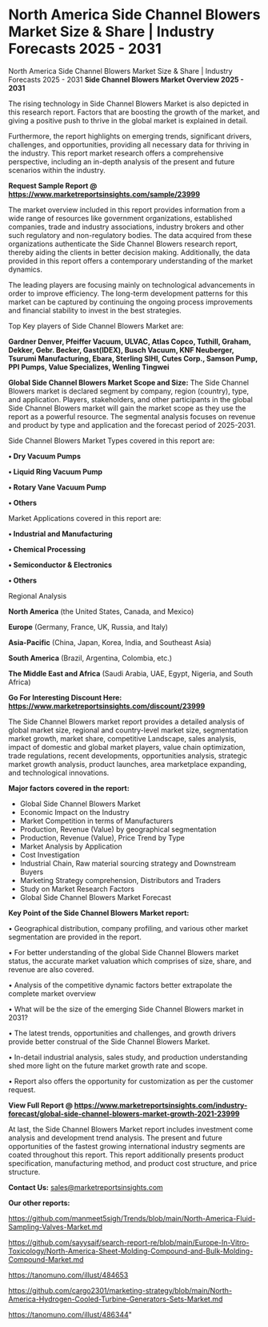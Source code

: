 # North America Side Channel Blowers Market Size & Share | Industry Forecasts 2025 - 2031
North America Side Channel Blowers Market Size & Share | Industry Forecasts 2025 - 2031
<Strong> Side Channel Blowers Market Overview 2025 - 2031</strong>

The rising technology in Side Channel Blowers Market is also depicted in this research report. Factors that are boosting the growth of the market, and giving a positive push to thrive in the global market is explained in detail.

Furthermore, the report highlights on emerging trends, significant drivers, challenges, and opportunities, providing all necessary data for thriving in the industry. This report market research offers a comprehensive perspective, including an in-depth analysis of the present and future scenarios within the industry.

<strong>Request Sample Report @ <a href=https://www.marketreportsinsights.com/sample/23999>https://www.marketreportsinsights.com/sample/23999</a></strong>

The market overview included in this report provides information from a wide range of resources like government organizations, established companies, trade and industry associations, industry brokers and other such regulatory and non-regulatory bodies. The data acquired from these organizations authenticate the Side Channel Blowers research report, thereby aiding the clients in better decision making. Additionally, the data provided in this report offers a contemporary understanding of the market dynamics.

The leading players are focusing mainly on technological advancements in order to improve efficiency. The long-term development patterns for this market can be captured by continuing the ongoing process improvements and financial stability to invest in the best strategies.

Top Key players of Side Channel Blowers Market are:

<strong>Gardner Denver, Pfeiffer Vacuum, ULVAC, Atlas Copco, Tuthill, Graham, Dekker, Gebr. Becker, Gast(IDEX), Busch Vacuum, KNF Neuberger, Tsurumi Manufacturing, Ebara, Sterling SIHI, Cutes Corp., Samson Pump, PPI Pumps, Value Specializes, Wenling Tingwei</strong>

<strong><b>Global Side Channel Blowers Market Scope and Size:</b></strong>
The Side Channel Blowers market is declared segment by company, region (country), type, and application. Players, stakeholders, and other participants in the global Side Channel Blowers market will gain the market scope as they use the report as a powerful resource. The segmental analysis focuses on revenue and product by type and application and the forecast period of 2025-2031.

Side Channel Blowers Market Types covered in this report are:

<strong>• Dry Vacuum Pumps

• Liquid Ring Vacuum Pump

• Rotary Vane Vacuum Pump

• Others</strong>

Market Applications covered in this report are:

<strong>• Industrial and Manufacturing

• Chemical Processing

• Semiconductor & Electronics

• Others</strong> 

Regional Analysis

<strong>North America</strong> (the United States, Canada, and Mexico)

<strong>Europe</strong> (Germany, France, UK, Russia, and Italy)

<strong>Asia-Pacific</strong> (China, Japan, Korea, India, and Southeast Asia)

<strong>South America</strong> (Brazil, Argentina, Colombia, etc.)

<strong>The Middle East and Africa</strong> (Saudi Arabia, UAE, Egypt, Nigeria, and South Africa)

<strong>Go For Interesting Discount Here: <a href=https://www.marketreportsinsights.com/discount/23999>https://www.marketreportsinsights.com/discount/23999</a></strong>

The Side Channel Blowers market report provides a detailed analysis of global market size, regional and country-level market size, segmentation market growth, market share, competitive Landscape, sales analysis, impact of domestic and global market players, value chain optimization, trade regulations, recent developments, opportunities analysis, strategic market growth analysis, product launches, area marketplace expanding, and technological innovations.

<strong><b>Major factors covered in the report:</b></strong>
<ul>
  <li>Global Side Channel Blowers Market </li>
  <li>Economic Impact on the Industry</li>
  <li>Market Competition in terms of Manufacturers</li>
  <li>Production, Revenue (Value) by geographical segmentation</li>
  <li>Production, Revenue (Value), Price Trend by Type</li>
  <li>Market Analysis by Application</li>
  <li>Cost Investigation</li>
  <li>Industrial Chain, Raw material sourcing strategy and Downstream Buyers</li>
  <li>Marketing Strategy comprehension, Distributors and Traders</li>
  <li>Study on Market Research Factors</li>
  <li>Global Side Channel Blowers Market Forecast</li>
</ul>

<strong><b>Key Point of the Side Channel Blowers Market report:</b></strong>

• Geographical distribution, company profiling, and various other market segmentation are provided in the report.

• For better understanding of the global Side Channel Blowers market status, the accurate market valuation which comprises of size, share, and revenue are also covered.

• Analysis of the competitive dynamic factors better extrapolate the complete market overview

• What will be the size of the emerging Side Channel Blowers market in 2031?

• The latest trends, opportunities and challenges, and growth drivers provide better construal of the Side Channel Blowers Market.

• In-detail industrial analysis, sales study, and production understanding shed more light on the future market growth rate and scope.

• Report also offers the opportunity for customization as per the customer request.

<strong><b>View Full Report @ <a href=https://www.marketreportsinsights.com/industry-forecast/global-side-channel-blowers-market-growth-2021-23999>https://www.marketreportsinsights.com/industry-forecast/global-side-channel-blowers-market-growth-2021-23999</a></b></strong>


At last, the Side Channel Blowers Market report includes investment come analysis and development trend analysis. The present and future opportunities of the fastest growing international industry segments are coated throughout this report. This report additionally presents product specification, manufacturing method, and product cost structure, and price structure.

<strong>Contact Us:</strong>
sales@marketreportsinsights.com

<strong>Our other reports:</strong>

<a href=https://github.com/manmeet5sigh/Trends/blob/main/North-America-Fluid-Sampling-Valves-Market.md>https://github.com/manmeet5sigh/Trends/blob/main/North-America-Fluid-Sampling-Valves-Market.md</a>

<a href=https://github.com/sayysaif/search-report-re/blob/main/Europe-In-Vitro-Toxicology/North-America-Sheet-Molding-Compound-and-Bulk-Molding-Compound-Market.md>https://github.com/sayysaif/search-report-re/blob/main/Europe-In-Vitro-Toxicology/North-America-Sheet-Molding-Compound-and-Bulk-Molding-Compound-Market.md</a>

<a href=https://tanomuno.com/illust/484653>https://tanomuno.com/illust/484653</a>

<a href=https://github.com/cargo2301/marketing-strategy/blob/main/North-America-Hydrogen-Cooled-Turbine-Generators-Sets-Market.md>https://github.com/cargo2301/marketing-strategy/blob/main/North-America-Hydrogen-Cooled-Turbine-Generators-Sets-Market.md</a>

<a href=https://tanomuno.com/illust/486344>https://tanomuno.com/illust/486344</a>"
